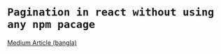 # `Pagination in react without using any npm pacage`

[Medium Article (bangla)](https://readwanmd.medium.com/react-pagination-5fbf0c8f078b)
